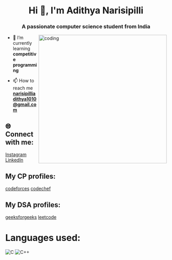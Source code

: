 <h1 align="center">Hi 👋, I'm Adithya Narisipilli</h1>
<h3 align="center">A passionate computer science student from India</h3>
<img align="right" alt="coding" width="400" src="https://camo.githubusercontent.com/5ddf73ad3a205111cf8c686f687fc216c2946a75005718c8da5b837ad9de78c9/68747470733a2f2f7468756d62732e6766796361742e636f6d2f4576696c4e657874446576696c666973682d736d616c6c2e676966">

- 🌱 I’m currently learning **competitive programming**

- 📫 How to reach me **narisipilliadithya1010@gmail.com**


## 🌐 Connect with me:
[Instagram](https://instagram.com/adithya_narisipilli) [LinkedIn](https://www.linkedin.com/in/adithya-narisipilli-59a3b025a/) 

## My CP profiles:

[codeforces](https://codeforces.com/profile/adithya_narisipilli) [codechef](https://www.codechef.com/users/adithya_nitc)
## My DSA profiles:
[geeksforgeeks](https://auth.geeksforgeeks.org/user/adithya_narisipilli) [leetcode](https://leetcode.com/adithya_narisipilli/)

# Languages used:
![C](https://img.shields.io/badge/c-%2300599C.svg?style=for-the-badge&logo=c&logoColor=white) ![C++](https://img.shields.io/badge/c++-%2300599C.svg?style=for-the-badge&logo=c%2B%2B&logoColor=white)


